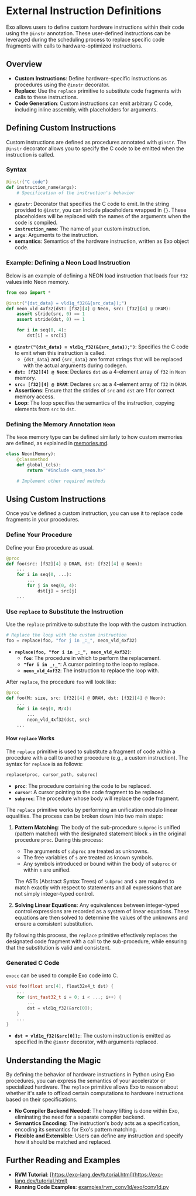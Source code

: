 # External Instruction Definitions

Exo allows users to define custom hardware instructions within their code using the `@instr` annotation.
These user-defined instructions can be leveraged during the scheduling process to replace specific code fragments with calls to hardware-optimized instructions.

## Overview

- **Custom Instructions**: Define hardware-specific instructions as procedures using the `@instr` decorator.
- **Replace**: Use the `replace` primitive to substitute code fragments with calls to these instructions.
- **Code Generation**: Custom instructions can emit arbitrary C code, including inline assembly, with placeholders for arguments.

## Defining Custom Instructions

Custom instructions are defined as procedures annotated with `@instr`.
The `@instr` decorator allows you to specify the C code to be emitted when the instruction is called.

### Syntax

```python
@instr("C code")
def instruction_name(args):
    # Specification of the instruction's behavior
```
- **`@instr`**: Decorator that specifies the C code to emit. In the string provided to `@instr`, you can include placeholders wrapped in `{}`. These placeholders will be replaced with the names of the arguments when the code is compiled.
- **`instruction_name`**: The name of your custom instruction.
- **`args`**: Arguments to the instruction.
- **semantics**: Semantics of the hardware instruction, written as Exo object code.

### Example: Defining a Neon Load Instruction

Below is an example of defining a NEON load instruction that loads four `f32` values into Neon memory.

```python
from exo import *

@instr("{dst_data} = vld1q_f32(&{src_data});")
def neon_vld_4xf32(dst: [f32][4] @ Neon, src: [f32][4] @ DRAM):
    assert stride(src, 0) == 1
    assert stride(dst, 0) == 1

    for i in seq(0, 4):
        dst[i] = src[i]
```

- **`@instr("{dst_data} = vld1q_f32(&{src_data});")`**: Specifies the C code to emit when this instruction is called.
  - `{dst_data}` and `{src_data}` are format strings that will be replaced with the actual arguments during codegen.
- **`dst: [f32][4] @ Neon`**: Declares `dst` as a 4-element array of `f32` in `Neon` memory.
- **`src: [f32][4] @ DRAM`**: Declares `src` as a 4-element array of `f32` in `DRAM`.
- **Assertions**: Ensure that the strides of `src` and `dst` are 1 for correct memory access.
- **Loop**: The loop specifies the semantics of the instruction, copying elements from `src` to `dst`.

### Defining the Memory Annotation `Neon`

The `Neon` memory type can be defined similarly to how custom memories are defined, as explained in [memories.md](memories.md).

```python
class Neon(Memory):
    @classmethod
    def global_(cls):
        return "#include <arm_neon.h>"

    # Implement other required methods
```

## Using Custom Instructions

Once you've defined a custom instruction, you can use it to replace code fragments in your procedures.

### Define Your Procedure

Define your Exo procedure as usual.

```python
@proc
def foo(src: [f32][4] @ DRAM, dst: [f32][4] @ Neon):
    ...
    for i in seq(0, ...):
        ...
        for j in seq(0, 4):
            dst[j] = src[j]
    ...
```

### Use `replace` to Substitute the Instruction

Use the `replace` primitive to substitute the loop with the custom instruction.

```python
# Replace the loop with the custom instruction
foo = replace(foo, "for j in _:_", neon_vld_4xf32)
```

- **`replace(foo, "for i in _:_", neon_vld_4xf32)`**:
  - **`foo`**: The procedure in which to perform the replacement.
  - **`"for i in _:_"`**: A cursor pointing to the loop to replace.
  - **`neon_vld_4xf32`**: The instruction to replace the loop with.

After `replace`, the procedure `foo` will look like:
```python
@proc
def foo(M: size, src: [f32][4] @ DRAM, dst: [f32][4] @ Neon):
    ...
    for i in seq(0, M/4):
        ...
        neon_vld_4xf32(dst, src)
    ...
```

#### How `replace` Works

The `replace` primitive is used to substitute a fragment of code within a procedure with a call to another procedure (e.g., a custom instruction). The syntax for `replace` is as follows:

```python
replace(proc, cursor_path, subproc)
```

- **`proc`**: The procedure containing the code to be replaced.
- **`cursor`**: A cursor pointing to the code fragment to be replaced.
- **`subproc`**: The procedure whose body will replace the code fragment.

The `replace` primitive works by performing an unification modulo linear equalities. The process can be broken down into two main steps:

1. **Pattern Matching**: The body of the sub-procedure `subproc` is unified (pattern matched) with the designated statement block `s` in the original procedure `proc`. During this process:
   - The arguments of `subproc` are treated as unknowns.
   - The free variables of `s` are treated as known symbols.
   - Any symbols introduced or bound within the body of `subproc` or within `s` are unified.

   The ASTs (Abstract Syntax Trees) of `subproc` and `s` are required to match exactly with respect to statements and all expressions that are not simply integer-typed control.

2. **Solving Linear Equations**: Any equivalences between integer-typed control expressions are recorded as a system of linear equations. These equations are then solved to determine the values of the unknowns and ensure a consistent substitution.

By following this process, the `replace` primitive effectively replaces the designated code fragment with a call to the sub-procedure, while ensuring that the substitution is valid and consistent.


### Generated C Code

`exocc` can be used to compile Exo code into C.

```c
void foo(float src[4], float32x4_t dst) {
    ...
    for (int_fast32_t i = 0; i < ...; i++) {
        ...
        dst = vld1q_f32(&src[0]);
    }
    ...
}
```

- **`dst = vld1q_f32(&src[0]);`**: The custom instruction is emitted as specified in the `@instr` decorator, with arguments replaced.

## Understanding the Magic

By defining the behavior of hardware instructions in Python using Exo procedures, you can express the semantics of your accelerator or specialized hardware. The `replace` primitive allows Exo to reason about whether it's safe to offload certain computations to hardware instructions based on their specifications.

- **No Compiler Backend Needed**: The heavy lifting is done within Exo, eliminating the need for a separate compiler backend.
- **Semantics Encoding**: The instruction's body acts as a specification, encoding its semantics for Exo's pattern matching.
- **Flexible and Extensible**: Users can define any instruction and specify how it should be matched and replaced.


## Further Reading and Examples

- **RVM Tutorial**: [https://exo-lang.dev/tutorial.html](https://exo-lang.dev/tutorial.html)
- **Running Code Examples**: [examples/rvm_conv1d/exo/conv1d.py](https://github.com/exo-lang/exo/blob/main/examples/rvm_conv1d/exo/conv1d.py)
